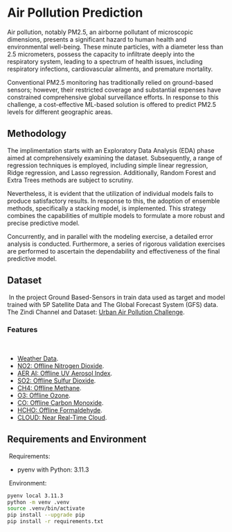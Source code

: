 # Air Pollution Prediction

Air pollution, notably PM2.5, an airborne pollutant of microscopic dimensions, presents a significant hazard to human health and environmental well-being. These minute particles, with a diameter less than 2.5 micrometers, possess the capacity to infiltrate deeply into the respiratory system, leading to a spectrum of health issues, including respiratory infections, cardiovascular ailments, and premature mortality.

Conventional PM2.5 monitoring has traditionally relied on ground-based sensors; however, their restricted coverage and substantial expenses have constrained comprehensive global surveillance efforts. In response to this challenge, a cost-effective ML-based solution is offered to predict PM2.5 levels for different geographic areas.

## Methodology

The implimentation starts with an Exploratory Data Analysis (EDA) phase aimed at comprehensively examining the dataset. Subsequently, a range of regression techniques is employed, including simple linear regression, Ridge regression, and Lasso regression. Additionally, Random Forest and Extra Trees methods are subject to scrutiny.

Nevertheless, it is evident that the utilization of individual models fails to produce satisfactory results. In response to this, the adoption of ensemble methods, specifically a stacking model, is implemented. This strategy combines the capabilities of multiple models to formulate a more robust and precise predictive model.

Concurrently, and in parallel with the modeling exercise, a detailed error analysis is conducted. Furthermore, a series of rigorous validation exercises are performed to ascertain the dependability and effectiveness of the final predictive model.

## Dataset
​
In the project Ground Based-Sensors in train data used as target and model trained with 5P Satellite Data and The Global Forecast System (GFS) data.
​
The Zindi Channel and Dataset: [Urban Air Pollution Challenge](https://zindi.africa/competitions/urban-air-pollution-challenge).
​
### Features
​
- [Weather Data](https://developers.google.com/earth-engine/datasets/catalog/NOAA_GFS0P25).
- [NO2: Offline Nitrogen Dioxide](https://developers.google.com/earth-engine/datasets/catalog/COPERNICUS_S5P_OFFL_L3_NO2).
- [AER AI: Offline UV Aerosol Index](https://developers.google.com/earth-engine/datasets/catalog/COPERNICUS_S5P_OFFL_L3_AER_AI).
- [SO2: Offline Sulfur Dioxide](https://developers.google.com/earth-engine/datasets/catalog/COPERNICUS_S5P_OFFL_L3_SO2).
- [CH4: Offline Methane](https://developers.google.com/earth-engine/datasets/catalog/COPERNICUS_S5P_OFFL_L3_CH4).
- [O3: Offline Ozone](https://developers.google.com/earth-engine/datasets/catalog/COPERNICUS_S5P_OFFL_L3_O3).
- [CO: Offline Carbon Monoxide](https://developers.google.com/earth-engine/datasets/catalog/COPERNICUS_S5P_OFFL_L3_CO).
- [HCHO: Offline Formaldehyde](https://developers.google.com/earth-engine/datasets/catalog/COPERNICUS_S5P_OFFL_L3_HCHO).
- [CLOUD: Near Real-Time Cloud](https://developers.google.com/earth-engine/datasets/catalog/COPERNICUS_S5P_OFFL_L3_CLOUD).
​
​

## Requirements and Environment
​
Requirements:
- pyenv with Python: 3.11.3

​
Environment: 
​
```Bash
pyenv local 3.11.3
python -m venv .venv
source .venv/bin/activate
pip install --upgrade pip
pip install -r requirements.txt
```
​